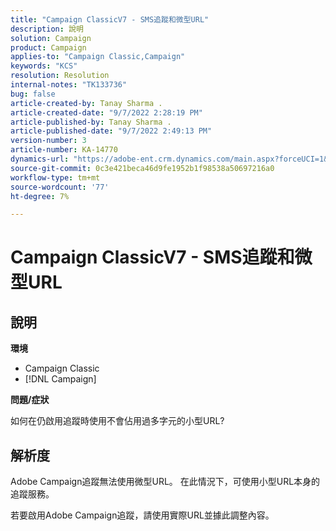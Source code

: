 ```yaml
---
title: "Campaign ClassicV7 - SMS追蹤和微型URL"
description: 說明
solution: Campaign
product: Campaign
applies-to: "Campaign Classic,Campaign"
keywords: "KCS"
resolution: Resolution
internal-notes: "TK133736"
bug: false
article-created-by: Tanay Sharma .
article-created-date: "9/7/2022 2:28:19 PM"
article-published-by: Tanay Sharma .
article-published-date: "9/7/2022 2:49:13 PM"
version-number: 3
article-number: KA-14770
dynamics-url: "https://adobe-ent.crm.dynamics.com/main.aspx?forceUCI=1&pagetype=entityrecord&etn=knowledgearticle&id=da90614b-b92e-ed11-9db1-002248086735"
source-git-commit: 0c3e421beca46d9fe1952b1f98538a50697216a0
workflow-type: tm+mt
source-wordcount: '77'
ht-degree: 7%

---
```


# Campaign ClassicV7 - SMS追蹤和微型URL

## 說明


<b>環境</b>

- Campaign Classic
- [!DNL Campaign]




<b>問題/症狀</b>

如何在仍啟用追蹤時使用不會佔用過多字元的小型URL?


## 解析度


Adobe Campaign追蹤無法使用微型URL。 在此情況下，可使用小型URL本身的追蹤服務。

若要啟用Adobe Campaign追蹤，請使用實際URL並據此調整內容。


